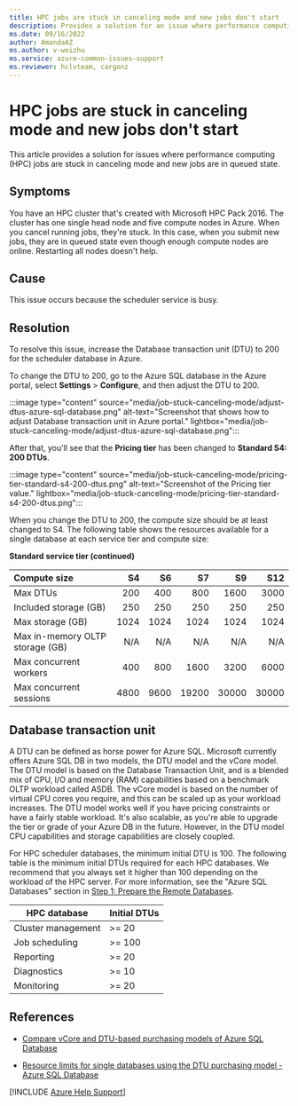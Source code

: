 ```yaml
---
title: HPC jobs are stuck in canceling mode and new jobs don't start
description: Provides a solution for an issue where performance computing (HPC) jobs are stuck in canceling mode.
ms.date: 09/16/2022
author: AmandaAZ
ms.author: v-weizhu
ms.service: azure-common-issues-support
ms.reviewer: hclvteam, cargonz
---
```

# HPC jobs are stuck in canceling mode and new jobs don't start

This article provides a solution for issues where performance computing (HPC) jobs are stuck in canceling mode and new jobs are in queued state.

## Symptoms

You have an HPC cluster that's created with Microsoft HPC Pack 2016. The cluster has one single head node and five compute nodes in Azure. When you cancel running jobs, they're stuck. In this case, when you submit new jobs, they are in queued state even though enough compute nodes are online. Restarting all nodes doesn't help.

## Cause

This issue occurs because the scheduler service is busy.

## Resolution

To resolve this issue, increase the Database transaction unit (DTU) to 200 for the scheduler database in Azure.

To change the DTU to 200, go to the Azure SQL database in the Azure portal, select **Settings** > **Configure**, and then adjust the DTU to 200.

:::image type="content" source="media/job-stuck-canceling-mode/adjust-dtus-azure-sql-database.png" alt-text="Screenshot that shows how to adjust Database transaction unit in Azure portal." lightbox="media/job-stuck-canceling-mode/adjust-dtus-azure-sql-database.png":::

After that, you'll see that the **Pricing tier** has been changed to **Standard S4: 200 DTUs**.

:::image type="content" source="media/job-stuck-canceling-mode/pricing-tier-standard-s4-200-dtus.png" alt-text="Screenshot of the Pricing tier value." lightbox="media/job-stuck-canceling-mode/pricing-tier-standard-s4-200-dtus.png":::

When you change the DTU to 200, the compute size should be at least changed to S4. The following table shows the resources available for a single database at each service tier and compute size:

**Standard service tier (continued)**

| **Compute size** | **S4** | **S6** | **S7** | **S9** | **S12** |
| :--- |---:| ---:|---:|---:|---:|
| Max DTUs | 200 | 400 | 800 | 1600 | 3000 |
| Included storage (GB)| 250 | 250 | 250 | 250 | 250 |
| Max storage (GB) | 1024 | 1024 | 1024 | 1024 | 1024 |
| Max in-memory OLTP storage (GB) | N/A | N/A | N/A | N/A |N/A |
| Max concurrent workers | 400 | 800 | 1600 | 3200 |6000 |
| Max concurrent sessions |4800 | 9600 | 19200 | 30000 |30000 |

## Database transaction unit

A DTU can be defined as horse power for Azure SQL. Microsoft currently offers Azure SQL DB in two models, the DTU model and the vCore model. The DTU model is based on the Database Transaction Unit, and is a blended mix of CPU, I/O and memory (RAM) capabilities based on a benchmark OLTP workload called ASDB. The vCore model is based on the number of virtual CPU cores you require, and this can be scaled up as your workload increases. The DTU model works well if you have pricing constraints or have a fairly stable workload. It's also scalable, as you're able to upgrade the tier or grade of your Azure DB in the future. However, in the DTU model CPU capabilities and storage capabilities are closely coupled.

For HPC scheduler databases, the minimum initial DTU is 100. The following table is the minimum initial DTUs required for each HPC databases. We recommend that you always set it higher than 100 depending on the workload of the HPC server. For more information, see the "Azure SQL Databases" section in [Step 1: Prepare the Remote Databases](/powershell/high-performance-computing/step-1-prepare-the-remote-database-servers).

|HPC database|	Initial DTUs|
|--|--|
|Cluster management|	>= 20|
|Job scheduling	|>= 100|
|Reporting|	>= 20|
|Diagnostics|	>= 10|
|Monitoring|	>= 20|

## References

- [Compare vCore and DTU-based purchasing models of Azure SQL Database](/azure/azure-sql/database/purchasing-models)

- [Resource limits for single databases using the DTU purchasing model - Azure SQL Database](/azure/azure-sql/database/resource-limits-dtu-single-databases)

[!INCLUDE [Azure Help Support](../../includes/azure-help-support.md)]
